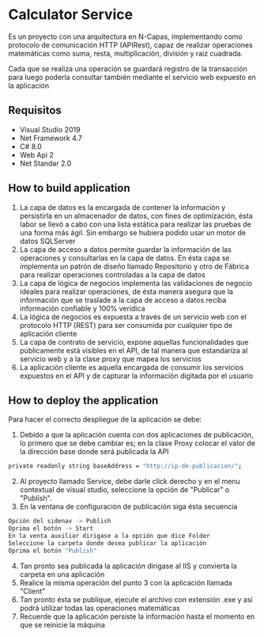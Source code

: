 # Calculator Service

Es un proyecto con una arquitectura en N-Capas, implementando como protocolo de comunicación HTTP (APIRest), capaz de realizar operaciones
matemáticas como suma, resta, multiplicación, división y raiz cuadrada.

Cada que se realiza una operación se guardará registro de la transacción para luego poderla consultar también mediante el servicio web
expuesto en la aplicación

## Requisitos

* Visual Studio 2019
* Net Framework 4.7
* C# 8.0
* Web Api 2
* Net Standar 2.0

## How to build application
1. La capa de datos es la encargada de contener la información y persistirla en un almacenador de datos, con fines de optimización, ésta labor se llevó a cabo con una lista estática para realizar las pruebas de una forma más ágil. Sin embargo se hubiera podido usar un motor de datos SQLServer
2. La capa de acceso a datos permite guardar la información de las operaciones y consultarlas en la capa de datos. En ésta capa se implementa un patrón de diseño llamado Repositorio y otro de Fábrica para realizar operaciones controladas a la capa de datos
3. La capa de lógica de negocios implementa las validaciones de negocio ideales para realizar operaciones, de ésta manera asegura que la información que se traslade a la capa de acceso a datos reciba información confiable y 100% verídica
4. La lógica de negocios es expuesta a través de un servicio web con el protocolo HTTP (REST) para ser consumida por cualquier tipo de aplicación cliente
5. La capa de contrato de servicio, expone aquellas funcionalidades que públicamente está visibles en el API, de tal manera que estandariza al servicio web y a la clase proxy que mapea los servicios
6. La aplicación cliente es aquella encargada de consumir los servicios expuestos en el API y de capturar la información digitada por el usuario

## How to deploy the application
Para hacer el correcto despliegue de la aplicación se debe:

1. Debido a que la aplicación cuenta con dos aplicaciones de publicación, lo primero que se debe cambiar es; en la clase Proxy colocar el valor de la dirección base donde será publicada la API
```bash
private readonly string baseAddress = "http://ip-de-publicacion/";
```
2. Al proyecto llamado Service, debe darle click derecho y en el menu contextual de visual studio, seleccione la opción de "Publicar" o "Publish".
3. En la ventana de configuración de publicación siga ésta secuencia
```bash
Opción del sidenav -> Publish
Oprima el botón -> Start
En la venta auxiliar dirigase a la opción que dice Folder
Seleccione la carpeta donde desea publicar la aplicación
Oprima el botón "Publish"
```
4. Tan pronto sea publicada la aplicación dirigase al IIS y convierta la carpeta en una aplicación
5. Realice la misma operación del punto 3 con la aplicación llamada "Client"
6. Tan pronto ésta se publique, ejecute el archivo con extensión .exe y así podrá utilizar todas las operaciones matemáticas
7. Recuerde que la aplicación persiste la información hasta el momento en que se reinicie la máquina
